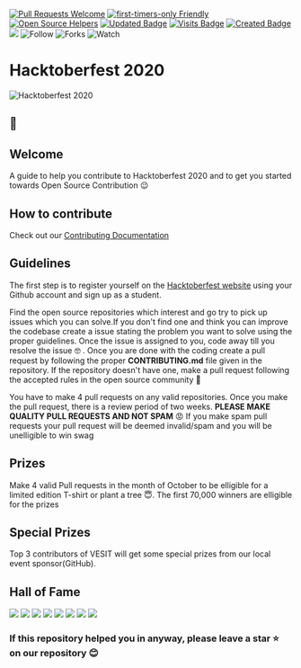 [![Pull Requests Welcome](https://img.shields.io/badge/PRs-welcome-brightgreen.svg?style=flat)](http://makeapullrequest.com)
[![first-timers-only Friendly](https://img.shields.io/badge/first--timers--only-friendly-blue.svg)](http://www.firsttimersonly.com/)
[![Open Source Helpers](https://www.codetriage.com/freecodecamp/freecodecamp/badges/users.svg)](https://www.codetriage.com/freecodecamp/freecodecamp)
[![Updated Badge](https://badges.pufler.dev/updated/CMPN-CODECELL/Hacktoberfest2020?color=purple)](https://badges.pufler.dev)
[![Visits Badge](https://badges.pufler.dev/visits/CMPN-CODECELL/Hacktoberfest2020?color=red)](https://badges.pufler.dev)
[![Created Badge](https://badges.pufler.dev/created/CMPN-CODECELL/Hacktoberfest2020?color=blue)](https://badges.pufler.dev)
<a href="https://github.com/CMPN-CODECELL/Hacktoberfest2020" alt="Contributors">
        <img src="https://img.shields.io/github/contributors/badges/shields"></a>
![Follow](https://img.shields.io/github/followers/CMPN-CODECELL?label=Follow&style=social)
![Forks](https://img.shields.io/github/forks/CMPN-CODECELL/Hacktoberfest2020?label=Fork&style=social)
![Watch](https://img.shields.io/github/watchers/CMPN-CODECELL/Hacktoberfest2020?label=Watch&style=social)

# Hacktoberfest 2020

![Hacktoberfest 2020](HF2020Events.png)

## :wave:
## Welcome
A guide to help you contribute to Hacktoberfest 2020 and to get you started towards Open Source Contribution 😉 
## How to contribute

Check out our [Contributing Documentation](https://github.com/CMPN-CODECELL/Hacktoberfest2020/blob/main/CONTRIBUTING.md) 

## Guidelines

The first step is to register yourself on the [Hacktoberfest website](https://hacktoberfest.digitalocean.com/) using your Github account and sign up as a student.

Find the open source repositories which interest and go try to pick up issues which you can solve.If you don't find one and think you can improve the codebase create a issue stating the problem you want to solve using the proper guidelines. Once the issue is assigned to you, code away till you resolve the issue :nerd_face: . Once you are done with the coding create a pull request by following the proper **CONTRIBUTING.md** file given in the repository. If the repository doesn't have one, make a pull request following the accepted rules in the open source community :hugs:

You have to make 4 pull requests on any valid repositories. Once you make the pull request, there is a review period of two weeks. **PLEASE MAKE QUALITY PULL REQUESTS AND NOT SPAM** :rage:  If you make spam pull requests your pull request will be deemed invalid/spam and you will be unelligible to win swag 


## Prizes

Make 4 valid Pull requests in the month of October to be elligible for a limited edition T-shirt or plant a tree :innocent:. The first 70,000 winners are elligible for the prizes

## Special Prizes

Top 3 contributors of VESIT will get some special prizes from our local event sponsor(GitHub).

## Hall of Fame 
<!---
[![](https://sourcerer.io/fame/thewires2/CMPN-CODECELL/Hacktoberfest2020/images/0)](https://sourcerer.io/fame/thewires2/CMPN-CODECELL/Hacktoberfest2020/links/0)
[![](https://sourcerer.io/fame/thewires2/CMPN-CODECELL/Hacktoberfest2020/images/1)](https://sourcerer.io/fame/thewires2/CMPN-CODECELL/Hacktoberfest2020/links/1)
[![](https://sourcerer.io/fame/thewires2/CMPN-CODECELL/Hacktoberfest2020/images/2)](https://sourcerer.io/fame/thewires2/CMPN-CODECELL/Hacktoberfest2020/links/2)
[![](https://sourcerer.io/fame/thewires2/CMPN-CODECELL/Hacktoberfest2020/images/3)](https://sourcerer.io/fame/thewires2/CMPN-CODECELL/Hacktoberfest2020/links/3)
[![](https://sourcerer.io/fame/thewires2/CMPN-CODECELL/Hacktoberfest2020/images/4)](https://sourcerer.io/fame/thewires2/CMPN-CODECELL/Hacktoberfest2020/links/4)
[![](https://sourcerer.io/fame/thewires2/CMPN-CODECELL/Hacktoberfest2020/images/5)](https://sourcerer.io/fame/thewires2/CMPN-CODECELL/Hacktoberfest2020/links/5)
[![](https://sourcerer.io/fame/thewires2/CMPN-CODECELL/Hacktoberfest2020/images/6)](https://sourcerer.io/fame/thewires2/CMPN-CODECELL/Hacktoberfest2020/links/6)
[![](https://sourcerer.io/fame/thewires2/CMPN-CODECELL/Hacktoberfest2020/images/7)](https://sourcerer.io/fame/thewires2/CMPN-CODECELL/Hacktoberfest2020/links/7)
-->
[![](https://sourcerer.io/fame/AjayKhalsa/CMPN-CODECELL/Hacktoberfest2020/images/0)](https://sourcerer.io/fame/AjayKhalsa/CMPN-CODECELL/Hacktoberfest2020/links/0)
[![](https://sourcerer.io/fame/AjayKhalsa/CMPN-CODECELL/Hacktoberfest2020/images/1)](https://sourcerer.io/fame/AjayKhalsa/CMPN-CODECELL/Hacktoberfest2020/links/1)
[![](https://sourcerer.io/fame/AjayKhalsa/CMPN-CODECELL/Hacktoberfest2020/images/2)](https://sourcerer.io/fame/AjayKhalsa/CMPN-CODECELL/Hacktoberfest2020/links/2)
[![](https://sourcerer.io/fame/AjayKhalsa/CMPN-CODECELL/Hacktoberfest2020/images/3)](https://sourcerer.io/fame/AjayKhalsa/CMPN-CODECELL/Hacktoberfest2020/links/3)
[![](https://sourcerer.io/fame/AjayKhalsa/CMPN-CODECELL/Hacktoberfest2020/images/4)](https://sourcerer.io/fame/AjayKhalsa/CMPN-CODECELL/Hacktoberfest2020/links/4)
[![](https://sourcerer.io/fame/AjayKhalsa/CMPN-CODECELL/Hacktoberfest2020/images/5)](https://sourcerer.io/fame/AjayKhalsa/CMPN-CODECELL/Hacktoberfest2020/links/5)
[![](https://sourcerer.io/fame/AjayKhalsa/CMPN-CODECELL/Hacktoberfest2020/images/6)](https://sourcerer.io/fame/AjayKhalsa/CMPN-CODECELL/Hacktoberfest2020/links/6)
[![](https://sourcerer.io/fame/AjayKhalsa/CMPN-CODECELL/Hacktoberfest2020/images/7)](https://sourcerer.io/fame/AjayKhalsa/CMPN-CODECELL/Hacktoberfest2020/links/7)

### If this repository helped you in anyway, please leave a star :star: on our repository :blush:
